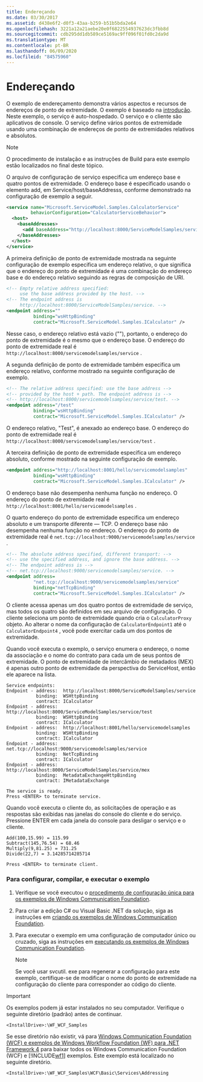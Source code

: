 ```yaml
---
title: Endereçando
ms.date: 03/30/2017
ms.assetid: d438e6f2-d0f3-43aa-b259-b51b5bda2e64
ms.openlocfilehash: 3221a12a21aebe20e0f6822554937623dc3fbb8d
ms.sourcegitcommit: cdb295dd1db589ce5169ac9ff096f01fd0c2da9d
ms.translationtype: MT
ms.contentlocale: pt-BR
ms.lasthandoff: 06/09/2020
ms.locfileid: "84575960"
---
```

# <a name="addressing"></a>Endereçando
O exemplo de endereçamento demonstra vários aspectos e recursos de endereços de ponto de extremidade. O exemplo é baseado na [introdução](getting-started-sample.md). Neste exemplo, o serviço é auto-hospedado. O serviço e o cliente são aplicativos de console. O serviço define vários pontos de extremidade usando uma combinação de endereços de ponto de extremidades relativos e absolutos.  
  
> [!NOTE]
> O procedimento de instalação e as instruções de Build para este exemplo estão localizados no final deste tópico.  
  
 O arquivo de configuração de serviço especifica um endereço base e quatro pontos de extremidade. O endereço base é especificado usando o elemento add, em Service/host/baseAddresss, conforme demonstrado na configuração de exemplo a seguir.  
  
```xml  
<service name="Microsoft.ServiceModel.Samples.CalculatorService"  
         behaviorConfiguration="CalculatorServiceBehavior">  
  <host>  
    <baseAddresses>  
      <add baseAddress="http://localhost:8000/ServiceModelSamples/service" />  
    </baseAddresses>  
  </host>  
</service>  
```  
  
 A primeira definição de ponto de extremidade mostrada na seguinte configuração de exemplo especifica um endereço relativo, o que significa que o endereço do ponto de extremidade é uma combinação do endereço base e do endereço relativo seguindo as regras de composição de URI.  
  
```xml
<!-- Empty relative address specified:   
     use the base address provided by the host. -->  
<!-- The endpoint address is  
     http://localhost:8000/ServiceModelSamples/service. -->  
<endpoint address=""  
          binding="wsHttpBinding"  
          contract="Microsoft.ServiceModel.Samples.ICalculator" />  
```  
  
 Nesse caso, o endereço relativo está vazio (""), portanto, o endereço do ponto de extremidade é o mesmo que o endereço base. O endereço do ponto de extremidade real é `http://localhost:8000/servicemodelsamples/service` .
  
 A segunda definição de ponto de extremidade também especifica um endereço relativo, conforme mostrado na seguinte configuração de exemplo.  
  
```xml  
<!-- The relative address specified: use the base address -->  
<!-- provided by the host + path. The endpoint address is -->  
<!-- http://localhost:8000/servicemodelsamples/service/test. -->  
<endpoint address="/test"  
          binding="wsHttpBinding"  
          contract="Microsoft.ServiceModel.Samples.ICalculator" />  
```  
  
 O endereço relativo, "Test", é anexado ao endereço base. O endereço do ponto de extremidade real é `http://localhost:8000/servicemodelsamples/service/test` .
  
 A terceira definição de ponto de extremidade especifica um endereço absoluto, conforme mostrado na seguinte configuração de exemplo.  
  
```xml  
<endpoint address="http://localhost:8001/hello/servicemodelsamples"  
          binding="wsHttpBinding"  
          contract="Microsoft.ServiceModel.Samples.ICalculator" />  
```  
  
 O endereço base não desempenha nenhuma função no endereço. O endereço do ponto de extremidade real é `http://localhost:8001/hello/servicemodelsamples` .
  
 O quarto endereço do ponto de extremidade especifica um endereço absoluto e um transporte diferente — TCP. O endereço base não desempenha nenhuma função no endereço. O endereço do ponto de extremidade real é `net.tcp://localhost:9000/servicemodelsamples/service` .
  
```xml  
<!-- The absolute address specified, different transport: -->  
<!-- use the specified address, and ignore the base address. -->  
<!-- The endpoint address is -->  
<!-- net.tcp://localhost:9000/servicemodelsamples/service. -->  
<endpoint address=  
          "net.tcp://localhost:9000/servicemodelsamples/service"  
          binding="netTcpBinding"  
          contract="Microsoft.ServiceModel.Samples.ICalculator" />  
```  
  
 O cliente acessa apenas um dos quatro pontos de extremidade de serviço, mas todos os quatro são definidos em seu arquivo de configuração. O cliente seleciona um ponto de extremidade quando cria o `CalculatorProxy` objeto. Ao alterar o nome da configuração de `CalculatorEndpoint1` até o `CalculatorEndpoint4` , você pode exercitar cada um dos pontos de extremidade.  
  
 Quando você executa o exemplo, o serviço enumera o endereço, o nome da associação e o nome do contrato para cada um de seus pontos de extremidade. O ponto de extremidade de intercâmbio de metadados (MEX) é apenas outro ponto de extremidade da perspectiva do ServiceHost, então ele aparece na lista.  
  
```console  
Service endpoints:  
Endpoint - address:  http://localhost:8000/ServiceModelSamples/service  
           binding:  WSHttpBinding  
           contract: ICalculator  
Endpoint - address:  http://localhost:8000/ServiceModelSamples/service/test  
           binding:  WSHttpBinding  
           contract: ICalculator  
Endpoint - address:  http://localhost:8001/hello/servicemodelsamples  
           binding:  WSHttpBinding  
           contract: ICalculator  
Endpoint - address:  net.tcp://localhost:9000/servicemodelsamples/service  
           binding:  NetTcpBinding  
           contract: ICalculator  
Endpoint - address:  http://localhost:8000/ServiceModelSamples/service/mex  
           binding:  MetadataExchangeHttpBinding  
           contract: IMetadataExchange  
  
The service is ready.  
Press <ENTER> to terminate service.  
```  
  
 Quando você executa o cliente do, as solicitações de operação e as respostas são exibidas nas janelas do console do cliente e do serviço. Pressione ENTER em cada janela do console para desligar o serviço e o cliente.  
  
```console  
Add(100,15.99) = 115.99  
Subtract(145,76.54) = 68.46  
Multiply(9,81.25) = 731.25  
Divide(22,7) = 3.14285714285714  
  
Press <ENTER> to terminate client.  
```  
  
### <a name="to-set-up-build-and-run-the-sample"></a>Para configurar, compilar, e executar o exemplo  
  
1. Verifique se você executou o [procedimento de configuração única para os exemplos de Windows Communication Foundation](one-time-setup-procedure-for-the-wcf-samples.md).  
  
2. Para criar a edição C# ou Visual Basic .NET da solução, siga as instruções em [criando os exemplos de Windows Communication Foundation](building-the-samples.md).  
  
3. Para executar o exemplo em uma configuração de computador único ou cruzado, siga as instruções em [executando os exemplos de Windows Communication Foundation](running-the-samples.md).  
  
    > [!NOTE]
    > Se você usar svcutil. exe para regenerar a configuração para este exemplo, certifique-se de modificar o nome do ponto de extremidade na configuração do cliente para corresponder ao código do cliente.  
  
> [!IMPORTANT]
> Os exemplos podem já estar instalados no seu computador. Verifique o seguinte diretório (padrão) antes de continuar.  
>
> `<InstallDrive>:\WF_WCF_Samples`  
>
> Se esse diretório não existir, vá para [Windows Communication Foundation (WCF) e exemplos de Windows Workflow Foundation (WF) para .NET Framework 4](https://www.microsoft.com/download/details.aspx?id=21459) para baixar todos os Windows Communication Foundation (WCF) e [!INCLUDE[wf1](../../../../includes/wf1-md.md)] exemplos. Este exemplo está localizado no seguinte diretório.  
>
> `<InstallDrive>:\WF_WCF_Samples\WCF\Basic\Services\Addressing`  
